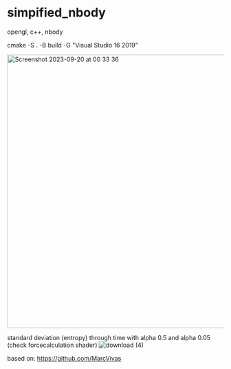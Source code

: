 # simpified_nbody
opengl, c++, nbody 



cmake -S . -B build -G "Visual Studio 16 2019"

<img width="635" alt="Screenshot 2023-09-20 at 00 33 36" src="https://github.com/tempdeltavalue/simpified_nbody/assets/36921178/d85dd123-6923-46d0-9b44-6212173fc4e5">

standard deviation (entropy) through time with alpha 0.5 and alpha 0.05  (check forcecalculation shader)
![download (4)](https://github.com/tempdeltavalue/simpified_nbody/assets/36921178/4331a96e-7cf3-4a45-93aa-56ce92ec8dac)


based on:
https://github.com/MarcVivas



